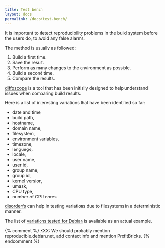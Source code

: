 ```yaml
---
title: Test bench
layout: docs
permalink: /docs/test-bench/
---
```


It is important to detect reproducibility problems in the build system
before the users do, to avoid any false alarms.

The method is usually as followed:

 1. Build a first time.
 2. Save the result.
 3. Perform as many changes to the environment as possible.
 4. Build a second time.
 5. Compare the results.

[diffoscope](https://diffoscope.org/) is a tool that has been initially
designed to help understand issues when comparing build results.

Here is a list of interesting variations that have been identified so
far:

 * date and time,
 * build path,
 * hostname,
 * domain name,
 * filesystem,
 * environment variables,
 * timezone,
 * language,
 * locale,
 * user name,
 * user id,
 * group name,
 * group id,
 * kernel version,
 * umask,
 * CPU type,
 * number of CPU cores.

[disorderfs](https://packages.debian.org/sid/disorderfs) can help in
testing variations due to filesystems in a deterministic manner.

The list of [variations tested for
Debian](https://reproducible.debian.net/reproducible.html#variation) is
available as an actual example.

{% comment %}
XXX: We should probably mention reproducible.debian.net, add contact info and mention ProfitBricks.
{% endcomment %}
